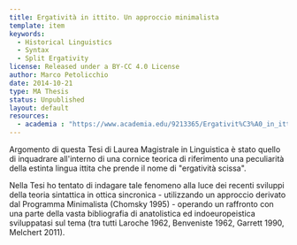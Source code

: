 ```yaml
---
title: Ergatività in ittito. Un approccio minimalista
template: item
keywords: 
  - Historical Linguistics
  - Syntax
  - Split Ergativity
license: Released under a BY-CC 4.0 License
author: Marco Petolicchio
date: 2014-10-21
type: MA Thesis
status: Unpublished
layout: default
resources:
  - academia : "https://www.academia.edu/9213365/Ergativit%C3%A0_in_ittito._Un_approccio_minimalista_-_Tesi_di_Laurea_Magistrale"
---
```


Argomento di questa Tesi di Laurea Magistrale in Linguistica è stato quello di inquadrare all'interno di una cornice teorica di riferimento una peculiarità della estinta lingua ittita che prende il nome di "ergatività scissa". 

Nella Tesi ho tentato di indagare tale fenomeno alla luce dei recenti sviluppi della teoria sintattica in ottica sincronica - utilizzando un approccio derivato dal Programma Minimalista (Chomsky 1995) - operando un raffronto con una parte della vasta bibliografia di anatolistica ed indoeuropeistica sviluppatasi sul tema (tra tutti Laroche 1962, Benveniste 1962, Garrett 1990, Melchert 2011). 